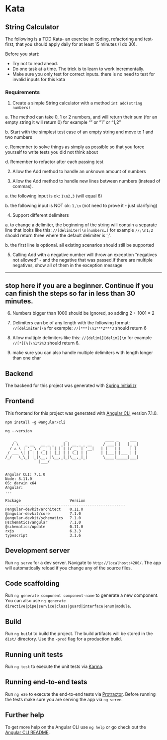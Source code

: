 # Kata

## String Calculator

 The following is a TDD Kata- an exercise in coding, refactoring and test-first, that you should apply daily for at least 15 minutes (I do 30).

 Before you start: 

  * Try not to read ahead.
  * Do one task at a time. The trick is to learn to work incrementally.
  * Make sure you only test for correct inputs. there is no need to test for invalid inputs for this kata

### Requirements

 1. Create a simple String calculator with a method ```int add(string numbers)```

  a. The method can take 0, 1 or 2 numbers, and will return their sum (for an empty string it will return 0) for example “” or “1” or “1,2”

  b. Start with the simplest test case of an empty string and move to 1 and two numbers

  c. Remember to solve things as simply as possible so that you force yourself to write tests you did not think about

  d. Remember to refactor after each passing test

 2. Allow the Add method to handle an unknown amount of numbers

 3. Allow the Add method to handle new lines between numbers (instead of commas).

  a. the following input is ok:  ```1\n2,3```  (will equal 6)

  b. the following input is NOT ok:  ```1,\n``` (not need to prove it - just clarifying)

 4. Support different delimiters

  a. to change a delimiter, the beginning of the string will contain a separate line that looks like this: ```//[delimiter]\n[numbers…]``` for example ```//;\n1;2``` should return three where the default delimiter is ‘;’.

  b. the first line is optional. all existing scenarios should still be supported

 5. Calling Add with a negative number will throw an exception “negatives not allowed” - and the negative that was passed.if there are multiple negatives, show all of them in the exception message

 ---
stop here if you are a beginner. Continue if you can finish the steps so far in less than 30 minutes.
 ---

 6. Numbers bigger than 1000 should be ignored, so adding 2 + 1001  = 2

 7. Delimiters can be of any length with the following format:  ```//[delimiter]\n``` for example: ```//[***]\n1***2***3``` should return 6

 8. Allow multiple delimiters like this:  ```//[delim1][delim2]\n``` for example ```//[*][%]\n1*2%3``` should return 6.

 9. make sure you can also handle multiple delimiters with length longer than one char


## Backend

 The backend for this project was generated with [Spring Initializr](https://start.spring.io/)

## Frontend

This frontend for this project was generated with [Angular CLI](https://github.com/angular/angular-cli) version 7.1.0.

 ```
npm install -g @angular/cli
 ```

 ```
ng --version

     _                      _                 ____ _     ___
    / \   _ __   __ _ _   _| | __ _ _ __     / ___| |   |_ _|
   / △ \ | '_ \ / _` | | | | |/ _` | '__|   | |   | |    | |
  / ___ \| | | | (_| | |_| | | (_| | |      | |___| |___ | |
 /_/   \_\_| |_|\__, |\__,_|_|\__,_|_|       \____|_____|___|
                |___/


Angular CLI: 7.1.0
Node: 8.11.0
OS: darwin x64
Angular:
...

Package                      Version
------------------------------------------------------
@angular-devkit/architect    0.11.0
@angular-devkit/core         7.1.0
@angular-devkit/schematics   7.1.0
@schematics/angular          7.1.0
@schematics/update           0.11.0
rxjs                         6.3.3
typescript                   3.1.6
 ```

## Development server

Run `ng serve` for a dev server. Navigate to `http://localhost:4200/`. The app will automatically reload if you change any of the source files.

## Code scaffolding

Run `ng generate component component-name` to generate a new component. You can also use `ng generate directive|pipe|service|class|guard|interface|enum|module`.

## Build

Run `ng build` to build the project. The build artifacts will be stored in the `dist/` directory. Use the `-prod` flag for a production build.

## Running unit tests

Run `ng test` to execute the unit tests via [Karma](https://karma-runner.github.io).

## Running end-to-end tests

Run `ng e2e` to execute the end-to-end tests via [Protractor](http://www.protractortest.org/).
Before running the tests make sure you are serving the app via `ng serve`.

## Further help

To get more help on the Angular CLI use `ng help` or go check out the [Angular CLI README](https://github.com/angular/angular-cli/blob/master/README.md).

	